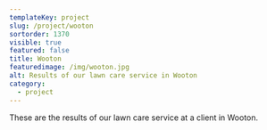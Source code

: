 ```yaml
---
templateKey: project
slug: /project/wooton
sortorder: 1370
visible: true
featured: false
title: Wooton
featuredimage: /img/wooton.jpg
alt: Results of our lawn care service in Wooton
category:
  - project
---
```

These are the results of our lawn care service at a client in Wooton.


